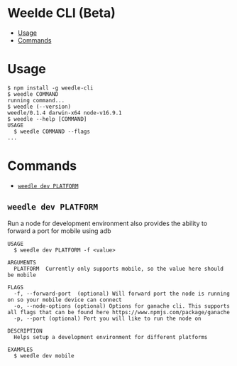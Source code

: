 # Weelde CLI (Beta)

<!-- toc -->

- [Usage](#usage)
- [Commands](#commands)
<!-- tocstop -->

# Usage

<!-- usage -->

```sh-session
$ npm install -g weedle-cli
$ weedle COMMAND
running command...
$ weedle (--version)
weedle/0.1.4 darwin-x64 node-v16.9.1
$ weedle --help [COMMAND]
USAGE
  $ weedle COMMAND --flags
...
```

<!-- usagestop -->

# Commands

<!-- commands -->

- [`weedle dev PLATFORM`](#weedle-dev-platform)

## `weedle dev PLATFORM`

Run a node for development environment also provides the ability to forward a port for mobile using adb

```
USAGE
  $ weedle dev PLATFORM -f <value>

ARGUMENTS
  PLATFORM  Currently only supports mobile, so the value here should be mobile

FLAGS
  -f, --forward-port  (optional) Will forward port the node is running on so your mobile device can connect
  -o, --node-options (optional) Options for ganache cli. This supports all flags that can be found here https://www.npmjs.com/package/ganache
  -p, --port (optional) Port you will like to run the node on

DESCRIPTION
  Helps setup a development environment for different platforms

EXAMPLES
  $ weedle dev mobile

```

<!-- commandsstop -->

